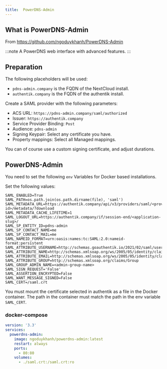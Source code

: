 ```yaml
---
title:  PowerDNS-Admin
---
```


## What is PowerDNS-Admin

From https://github.com/ngoduykhanh/PowerDNS-Admin

:::note
A PowerDNS web interface with advanced features.
:::

## Preparation

The following placeholders will be used:

- `pdns-admin.company` is the FQDN of the NextCloud install.
- `authentik.company` is the FQDN of the authentik install.

Create a SAML provider with the following parameters:

- ACS URL: `https://pdns-admin.company/saml/authorized`
- Issuer: `https://authentik.company`
- Service Provider Binding: `Post`
- Audience: `pdns-admin`
- Signing Keypair: Select any certificate you have.
- Property mappings: Select all Managed mappings.

You can of course use a custom signing certificate, and adjust durations.

## PowerDNS-Admin

You need to set the following `env` Variables for Docker based installations.

Set the following values:

```env
SAML_ENABLED=True
SAML_PATH=os.path.join(os.path.dirname(file), 'saml')
SAML_METADATA_URL=https://authentik.company/api/v3/providers/saml/<provider-id>/metadata/?download
SAML_METADATA_CACHE_LIFETIME=1
SAML_LOGOUT_URL=https://authentik.company/if/session-end/<application-slug>/
SAML_SP_ENTITY_ID=pdns-admin
SAML_SP_CONTACT_NAME=me
SAML_SP_CONTACT_MAIL=me
SAML_NAMEID_FORMAT=urn:oasis:names:tc:SAML:2.0:nameid-format:persistent
SAML_ATTRIBUTE_USERNAME=http://schemas.goauthentik.io/2021/02/saml/username
SAML_ATTRIBUTE_NAME=http://schemas.xmlsoap.org/ws/2005/05/identity/claims/name
SAML_ATTRIBUTE_EMAIL=http://schemas.xmlsoap.org/ws/2005/05/identity/claims/emailaddress
SAML_ATTRIBUTE_GROUP=http://schemas.xmlsoap.org/claims/Group
SAML_GROUP_ADMIN_NAME=<admin-group-name>
SAML_SIGN_REQUEST='False'
SAML_ASSERTION_ENCRYPTED=False
SAML_WANT_MESSAGE_SIGNED=False
SAML_CERT=/saml.crt
```

You must mount the certificate selected in authentik as a file in the Docker container. The path in the container must match the path in the env variable `SAML_CERT`.

### docker-compose
```yaml
version: '3.3'
services:
  powerdns-admin:
    image: ngoduykhanh/powerdns-admin:latest
    restart: always
    ports:
      - 80:80
    volumes:
      - ./saml.crt:/saml.crt:ro
```